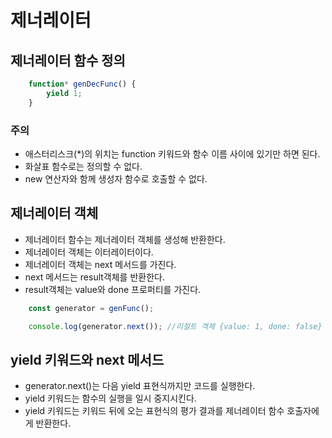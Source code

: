 # 제너레이터

## 제너레이터 함수 정의
```javascript
    function* genDecFunc() {
        yield 1;
    }
```
### 주의
- 애스터리스크(*)의 위치는 function 키워드와 함수 이름 사이에 있기만 하면 된다.
- 화살표 함수로는 정의할 수 없다.
- new 연산자와 함께 생성자 함수로 호출할 수 없다.

## 제너레이터 객체
- 제너레이터 함수는 제너레이터 객체를 생성해 반환한다.
- 제너레이터 객체는 이터레이터이다.
- 제너레이터 객체는 next 메서드를 가진다.
- next 메서드는 result객체를 반환한다.
- result객체는 value와 done 프로퍼티를 가진다.
```javascript
    const generator = genFunc();

    console.log(generator.next()); //리절트 객체 {value: 1, done: false}
```

## yield 키워드와 next 메서드
- generator.next()는 다음 yield 표현식까지만 코드를 실행한다.
- yield 키워드는 함수의 실행을 일시 중지시킨다.
- yield 키워드는 키워드 뒤에 오는 표현식의 평가 결과를 제너레이터 함수 호출자에게 반환한다.
